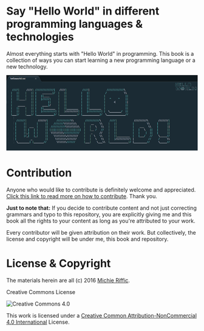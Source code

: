 # Say "Hello World" in different programming languages & technologies

Almost everything starts with "Hello World" in programming. This book is a collection of ways you can start learning a new programming language or a new technology.

![Hello World](https://raw.githubusercontent.com/michieriffic/say-hello-world/master/HelloWorld.png)

# Contribution

Anyone who would like to contribute is definitely welcome and appreciated. [Click this link to read more on how to contribute](https://github.com/michieriffic/say-hello-world/blob/master/Contribution%20README.md). Thank you.

**Just to note that:**
If you decide to contribute content and not just correcting grammars and typo to this repository, you are explicitly giving me and this book all the rights to your content as long as you're attributed to your work. 

Every contributor will be given attribution on their work. But collectively, the license and copyright will be under me, this book and repository. 


# License & Copyright

The materials herein are all (c) 2016 [Michie Riffic](https://twitter.com/michieriffic).

Creative Commons License

![Creative Commons 4.0](https://licensebuttons.net/l/by-nc/3.0/88x31.png)

This work is licensed under a [Creative Common Attribution-NonCommercial 4.0 International](https://creativecommons.org/licenses/by-nc/4.0/) License.
